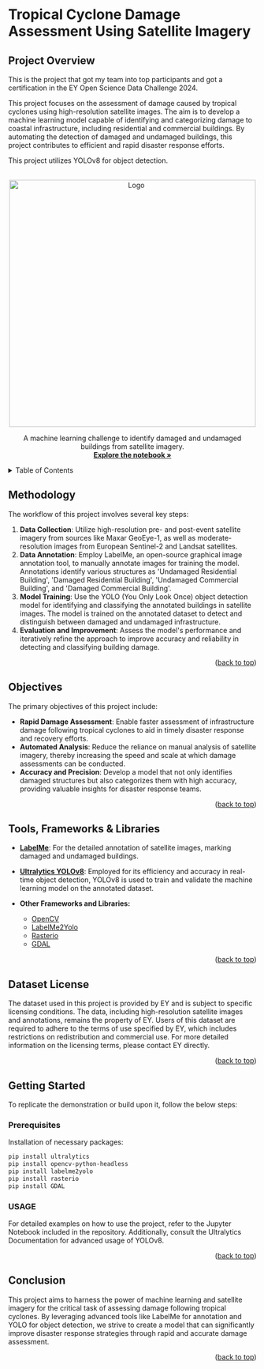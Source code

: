 <a name="readme-top"></a>

# Tropical Cyclone Damage Assessment Using Satellite Imagery

<!-- PROJECT OVERVIEW -->
## Project Overview

This is the project that got my team into top participants and got a certification in the EY Open Science Data Challenge 2024. 

This project focuses on the assessment of damage caused by tropical cyclones using high-resolution satellite images. The aim is to develop a machine learning model capable of identifying and categorizing damage to coastal infrastructure, including residential and commercial buildings. By automating the detection of damaged and undamaged buildings, this project contributes to efficient and rapid disaster response efforts.

This project utilizes YOLOv8 for object detection.

<!-- PROJECT LOGO -->
<br />
<div align="center">
    <img src="runs/detect/predict/Validation_Post_Event_009" alt="Logo" width="500" height="500">


  <p align="center">
    A machine learning challenge to identify damaged and undamaged buildings from satellite imagery.
    <br />
    <a href="https://github.com/khoa9/Tropical_Clone_Damage_Assessment/blob/main/Building_Object_Detection.ipynb"><strong>Explore the notebook »</strong></a>
    <br />
  </p>
</div>

<!-- TABLE OF CONTENTS -->
<details>
  <summary>Table of Contents</summary>
  <ol>
    <li><a href="#Methodology">Methodlogy</a></li>
    <li><a href="#Objectives">Objectives</a></li>
    <li><a href="#Tools, Frameworks & Libraries">Tools, Frameworks & Libraries</a></li>
    <li><a href="#Dataset License">Dataset License</a></li>
    <li><a href="#Getting Started">Getting Started</a></li>
  </ol>
</details>

<!-- METHODOLOGY -->
## Methodology

The workflow of this project involves several key steps:

1. **Data Collection**: Utilize high-resolution pre- and post-event satellite imagery from sources like Maxar GeoEye-1, as well as moderate-resolution images from European Sentinel-2 and Landsat satellites.
2. **Data Annotation**: Employ LabelMe, an open-source graphical image annotation tool, to manually annotate images for training the model. Annotations identify various structures as 'Undamaged Residential Building', 'Damaged Residential Building', 'Undamaged Commercial Building', and 'Damaged Commercial Building'.
3. **Model Training**: Use the YOLO (You Only Look Once) object detection model for identifying and classifying the annotated buildings in satellite images. The model is trained on the annotated dataset to detect and distinguish between damaged and undamaged infrastructure.
4. **Evaluation and Improvement**: Assess the model's performance and iteratively refine the approach to improve accuracy and reliability in detecting and classifying building damage.

<p align="right">(<a href="#readme-top">back to top</a>)</p>

<!-- OBJECTIVES -->
## Objectives

The primary objectives of this project include:

- **Rapid Damage Assessment**: Enable faster assessment of infrastructure damage following tropical cyclones to aid in timely disaster response and recovery efforts.
- **Automated Analysis**: Reduce the reliance on manual analysis of satellite imagery, thereby increasing the speed and scale at which damage assessments can be conducted.
- **Accuracy and Precision**: Develop a model that not only identifies damaged structures but also categorizes them with high accuracy, providing valuable insights for disaster response teams.

<p align="right">(<a href="#readme-top">back to top</a>)</p>

<!-- TOOLS, FRAMEWORKS & LIBRARIES -->
## Tools, Frameworks & Libraries

- **[LabelMe](https://github.com/labelmeai/labelme)**: For the detailed annotation of satellite images, marking damaged and undamaged buildings.
- **[Ultralytics YOLOv8](https://docs.ultralytics.com/)**: Employed for its efficiency and accuracy in real-time object detection, YOLOv8 is used to train and validate the machine learning model on the annotated dataset.
- **Other Frameworks and Libraries:**

    * [OpenCV](https://opencv.org/)
    * [LabelMe2Yolo](https://pypi.org/project/labelme2yolo/)
    * [Rasterio](https://rasterio.readthedocs.io/)
    * [GDAL](https://gdal.org/)

<p align="right">(<a href="#readme-top">back to top</a>)</p>

<!-- DATASET LICENSE -->
## Dataset License

The dataset used in this project is provided by EY and is subject to specific licensing conditions. The data, including high-resolution satellite images and annotations, remains the property of EY. Users of this dataset are required to adhere to the terms of use specified by EY, which includes restrictions on redistribution and commercial use. For more detailed information on the licensing terms, please contact EY directly.

<p align="right">(<a href="#readme-top">back to top</a>)</p>

<!-- GETTING STARTED -->
## Getting Started

To replicate the demonstration or build upon it, follow the below steps:

### Prerequisites

Installation of necessary packages:

```sh
pip install ultralytics
pip install opencv-python-headless
pip install labelme2yolo
pip install rasterio
pip install GDAL
```
### USAGE 
For detailed examples on how to use the project, refer to the Jupyter Notebook included in the repository. Additionally, consult the Ultralytics Documentation for advanced usage of YOLOv8.

<p align="right">(<a href="#readme-top">back to top</a>)</p>


<!-- CONCLUSION -->
## Conclusion

This project aims to harness the power of machine learning and satellite imagery for the critical task of assessing damage following tropical cyclones. By leveraging advanced tools like LabelMe for annotation and YOLO for object detection, we strive to create a model that can significantly improve disaster response strategies through rapid and accurate damage assessment.

<p align="right">(<a href="#readme-top">back to top</a>)</p>

